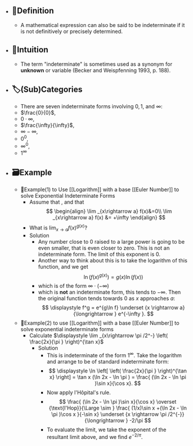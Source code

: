 - ## 📝Definition
	- A mathematical expression can also be said to be indeterminate if it is not definitively or precisely determined.
- ## 🧠Intuition
	- The term "indeterminate" is sometimes used as a synonym for **unknown** or variable (Becker and Weispfenning 1993, p. 188).
- ## 🏷(Sub)Categories
	- There are seven indeterminate forms involving $0, 1$, and $\infty$:
	- $\frac{0}{0}$,
	- $0·\infty$,
	- $\frac{\infty}{\infty}$,
	- $\infty-\infty$,
	- $0^0$,
	- $\infty^0$,
	- $1^\infty$
- ## 🗃Example
	- 📌Example(1) to Use [[Logarithm]] with a base [[Euler Number]] to solve Exponential Indeterminate Forms
		- Assume that , and that
		  $$
		  \begin{align}
		  \lim _{x\rightarrow a} f(x)&=0\\
		  \lim _{x\rightarrow a} f(x) &= +\infty
		  \end{align}
		  $$
		- What is $\displaystyle \lim _{x\rightarrow a} f(x)^{g(x)}$?
		- Solution
			- Any number close to 0 raised to a large power is going to be even smaller, that is even closer to zero. This is not an indeterminate form. The limit of this exponent is 0.
			- Another way to think about this is to take the logarithm of this function, and we get
			  $$
			  \displaystyle \ln \left(f(x)^{g(x)}\right) = g(x) \ln (f(x))
			  $$
			- which is of the form $\infty \cdot (-\infty )$
			- which is **not** an indeterminate form, this tends to $-\infty$. Then the original function tends towards 0 as $x$ approaches $a$:
			  $$
			  \displaystyle f^g = e^{g\ln f} \underset {x \rightarrow a}{\longrightarrow } e^{-\infty }.
			  $$
	- 📌Example(2) to use [[Logarithm]] with a base [[Euler Number]] to solve exponential indeterminate forms
		- Calculate $\displaystyle \lim _{x\rightarrow \pi /2^-} \left( \frac{2x}{\pi } \right)^{\tan x}$
			- Solution
				- This is indeterminate of the form $1^\infty$. Take the logarithm and arrange to be of standard indeterminate form:
				- $$
				  \displaystyle \ln \left[ \left( \frac{2x}{\pi } \right)^{\tan x} \right] = \tan x (\ln 2x - \ln \pi ) = \frac{ (\ln 2x - \ln \pi )\sin x}{\cos x}.
				  $$
				- Now apply l'Hôpital's rule.
				- $$
				  \frac{ (\ln 2x - \ln \pi )\sin x}{\cos x} \overset {\text{l'Hop}}{\Large \sim } \frac{ (1/x)\sin x +(\ln 2x - \ln \pi )\cos x }{-\sin x} \underset {x \rightarrow \pi /2^{-}}{\longrightarrow } -2/\pi
				  $$
				- To evaluate the limit, we take the exponent of the resultant limit above, and we find $e^{-2/\pi}$.